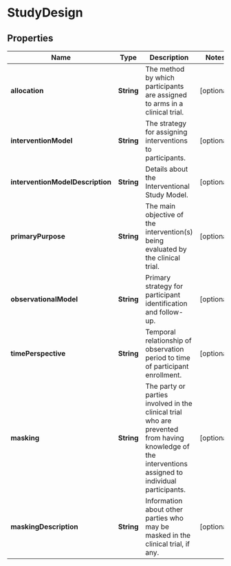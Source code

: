 # StudyDesign

## Properties
Name | Type | Description | Notes
------------ | ------------- | ------------- | -------------
**allocation** | **String** | The method by which participants are assigned to arms in a clinical trial. |  [optional]
**interventionModel** | **String** | The strategy for assigning interventions to participants. |  [optional]
**interventionModelDescription** | **String** | Details about the Interventional Study Model. |  [optional]
**primaryPurpose** | **String** | The main objective of the intervention(s) being evaluated by the clinical trial. |  [optional]
**observationalModel** | **String** | Primary strategy for participant identification and follow-up. |  [optional]
**timePerspective** | **String** | Temporal relationship of observation period to time of participant enrollment. |  [optional]
**masking** | **String** | The party or parties involved in the clinical trial who are prevented from having knowledge of the interventions assigned to individual participants. |  [optional]
**maskingDescription** | **String** | Information about other parties who may be masked in the clinical trial, if any. |  [optional]
